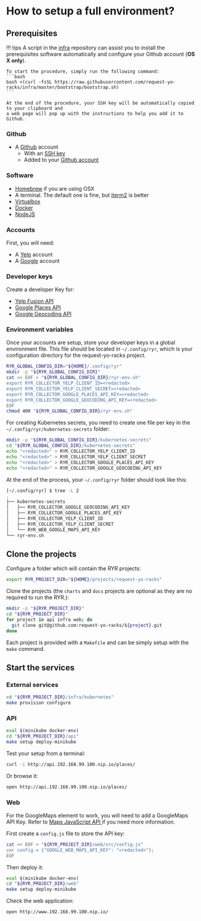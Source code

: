 # How to setup a full environment?

## Prerequisites

!!! tips
    A script in the
    [infra](https://github.com/request-yo-racks/infra/tree/master/bootstrap/bootstrap.sh)
    repository can assist you to install the prerequisites software automatically and configure your Github account
    (**OS X only**).

    To start the procedure, simply run the following command:
    ```bash
    bash <(curl -fsSL https://raw.githubusercontent.com/request-yo-racks/infra/master/bootstrap/bootstrap.sh)
    ```

    At the end of the procedure, your SSH key will be automatically copied to your clipboard and
    a web page will pop up with the instructions to help you add it to Github.

### Github

* A [Github](github.com) account
    * With an [SSH key](https://help.github.com/articles/generating-a-new-ssh-key-and-adding-it-to-the-ssh-agent/)
    * Added to your [Github account](https://help.github.com/articles/adding-a-new-ssh-key-to-your-github-account/)

### Software

* [Homebrew](https://brew.sh/) if you are using OSX
* A terminal. The default one is fine, but [iterm2](https://iterm2.com/) is better
* [Virtualbox](https://www.virtualbox.org/)
* [Docker](https://docs.docker.com/docker-for-mac/install/)
* [NodeJS](https://nodejs.org/en/)

### Accounts

First, you will need:

* A [Yelp](https://www.yelp.com/signup) account
* A [Google](https://accounts.google.com/SignUp) account

### Developer keys

Create a developer Key for:

* [Yelp Fusion API](https://www.yelp.com/developers/v3/manage_app)
* [Google Places API](https://developers.google.com/places/web-service)
* [Google Geocoding API](https://developers.google.com/maps/documentation/geocoding/get-api-key)

### Environment variables

Once your accounts are setup, store your developer keys in a global environment file. This file should be located in `~/.config/ryr`, which is your configuration directory for the request-yo-racks project.
``` bash
RYR_GLOBAL_CONFIG_DIR="${HOME}/.config/ryr"
mkdir -p "${RYR_GLOBAL_CONFIG_DIR}"
cat << EOF > "${RYR_GLOBAL_CONFIG_DIR}/ryr-env.sh"
export RYR_COLLECTOR_YELP_CLIENT_ID=<redacted>
export RYR_COLLECTOR_YELP_CLIENT_SECRET=<redacted>
export RYR_COLLECTOR_GOOGLE_PLACES_API_KEY=<redacted>
export RYR_COLLECTOR_GOOGLE_GEOCODING_API_KEY=<redacted>
EOF
chmod 400 "${RYR_GLOBAL_CONFIG_DIR}/ryr-env.sh"
```

For creating Kubernetes secrets, you need to create one file per key in the
`~/.config/ryr/kubernetes-secrets` folder:

```bash
mkdir -p "${RYR_GLOBAL_CONFIG_DIR}/kubernetes-secrets"
cd "${RYR_GLOBAL_CONFIG_DIR}/kubernetes-secrets"
echo "<redacted>" > RYR_COLLECTOR_YELP_CLIENT_ID
echo "<redacted>" > RYR_COLLECTOR_YELP_CLIENT_SECRET
echo "<redacted>" > RYR_COLLECTOR_GOOGLE_PLACES_API_KEY
echo "<redacted>" > RYR_COLLECTOR_GOOGLE_GEOCODING_API_KEY
```

At the end of the process, your `~/.config/ryr` folder should look like this:
```bash
[~/.config/ryr] $ tree -L 2
.
├── kubernetes-secrets
│   ├── RYR_COLLECTOR_GOOGLE_GEOCODING_API_KEY
│   ├── RYR_COLLECTOR_GOOGLE_PLACES_API_KEY
│   ├── RYR_COLLECTOR_YELP_CLIENT_ID
│   ├── RYR_COLLECTOR_YELP_CLIENT_SECRET
│   └── RYR_WEB_GOOGLE_MAPS_API_KEY
└── ryr-env.sh
```

## Clone the projects

Configure a folder which will contain the RYR projects:
```bash
export RYR_PROJECT_DIR="${HOME}/projects/request-yo-racks"
```

Clone the projects (the `charts` and `docs` projects are optional as they are no required to run the RYR.):
``` bash
mkdir -p "${RYR_PROJECT_DIR}"
cd "${RYR_PROJECT_DIR}"
for project in api infra web; do
  git clone git@github.com:request-yo-racks/${project}.git
done
```

Each project is provided with a `Makefile` and can be simply setup with the `make` command.

## Start the services

### External services

```bash
cd "${RYR_PROJECT_DIR}/infra/kubernetes"
make provision configure
```

### API

```bash
eval $(minikube docker-env)
cd "${RYR_PROJECT_DIR}/api"
make setup deploy-minikube
```

Test your setup from a terminal:
```bash
curl -i http://api.192.168.99.100.nip.io/places/
```
Or browse it:
```bash
open http://api.192.168.99.100.nip.io/places/
```

### Web

For the GoogleMaps element to work, you will need to add a GoogleMaps API Key. Refer to
[Maps JavaScript API ](https://developers.google.com/maps/documentation/javascript/get-api-key)
if you need more information.

First create a `config.js` file to store the API key:
```bash
cat << EOF > "${RYR_PROJECT_DIR}/web/src/config.js"
var config = {"GOOGLE_WEB_MAPS_API_KEY": "<redacted>"};
EOF
```

Then deploy it:
```bash
eval $(minikube docker-env)
cd "${RYR_PROJECT_DIR}/web"
make setup deploy-minikube
```

Check the web application:
```bash
open http://www.192.168.99.100.nip.io/
```
